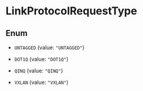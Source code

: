 

# LinkProtocolRequestType

## Enum


* `UNTAGGED` (value: `"UNTAGGED"`)

* `DOT1Q` (value: `"DOT1Q"`)

* `QINQ` (value: `"QINQ"`)

* `VXLAN` (value: `"VXLAN"`)



